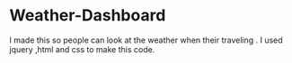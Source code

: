 # Weather-Dashboard
I made this so people can look at the weather when their traveling .
I used jquery ,html and css to make this code.

